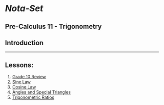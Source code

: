 # ***Nota-Set***
## Pre-Calculus 11 - Trigonometry
## **Introduction**

---

## **Lessons**:
1. [Grade 10 Review](../Notes/PC11/Trigonometry/Lesson%201%20(Grade%2010%20Review).html)
2. [Sine Law](../Notes/PC11/Trigonometry/Lesson%202%20(Sine%20Law).html)
3. [Cosine Law](../Notes/PC11/Trigonometry/Lesson%203%20(Cosine%20Law).html)
4. [Angles and Special Triangles](../Notes/PC11/Trigonometry/Lesson%204%20(Angles%20and%20Special%20Triangles).html)
5. [Trigonometric Ratios](../Notes/PC11/Trigonometry/Lesson%205%20(Trigonometric%20Ratios).html)